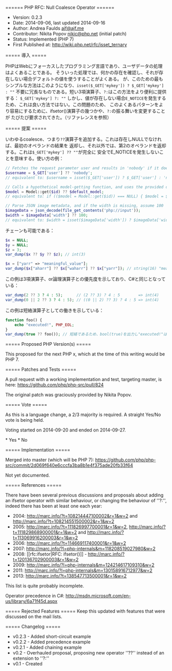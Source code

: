 ====== PHP RFC: Null Coalesce Operator ======
  * Version: 0.2.3
  * Date: 2014-09-06, last updated 2014-09-16
  * Author: Andrea Faulds <ajf@ajf.me>
  * Contributor: Nikita Popov <nikic@php.net> (initial patch)
  * Status: Implemented (PHP 7)
  * First Published at: http://wiki.php.net/rfc/isset_ternary


===== 導入 =====

PHPはWebにフォーカスしたプログラミング言語であり、ユーザデータの処理はよくあることである。
そういった処理では、何かの存在を確認し、それが存在しない場合デフォルトの値を使うすることがよくある。
が、このための最もシンプルな方法はこのようになり、```isset($_GET['mykey']) ? $_GET['mykey'] : ""```
不要に冗長なものである。短い3項演算子、```?:```はこの方法をより便利に提供する： ```$_GET['mykey'] ?: ""```
しかし、値が存在しない場合```E_NOTICE```を発生するため、これは良い方法ではない。この問題のため、
このよくあるパターンをより容易にするために、ifsetor()演算子の幾つかや、```?:```の振る舞いを変更することが
たびたび要求されてきた。（リファレンスを参照）

===== 提案 =====

いわゆるcoalesce、つまり```??```演算子を追加する。これは存在しNULLでなければ、最初のオペランドの結果を
返却し、それ以外では、第2のオペランドを返却する。これは```$_GET['mykey'] ?? ""```が完全に
安全でE_NOTICEを発生しないことを意味する。使い方の例：

```php
// Fetches the request parameter user and results in 'nobody' if it doesn't exist
$username = $_GET['user'] ?? 'nobody';
// equivalent to: $username = isset($_GET['user']) ? $_GET['user'] : 'nobody';

// Calls a hypothetical model-getting function, and uses the provided default if it fails
$model = Model::get($id) ?? $default_model;
// equivalent to: if (($model = Model::get($id)) === NULL) { $model = $default_model; }

// Parse JSON image metadata, and if the width is missing, assume 100
$imageData = json_decode(file_get_contents('php://input'));
$width = $imageData['width'] ?? 100;
// equivalent to: $width = isset($imageData['width']) ? $imageData['width'] : 100;
```

チェーンも可能である：

```php
$x = NULL;
$y = NULL;
$z = 3;
var_dump($x ?? $y ?? $z); // int(3)

$x = ["yarr" => "meaningful_value"];
var_dump($x["aharr"] ?? $x["waharr"] ?? $x["yarr"]); // string(16) "meaningful_value"
```

この例は3項演算子、or論理演算子との優先度を示しており、C#と同じとなっている：

```php
var_dump(2 ?? 3 ? 4 : 5);      // (2 ?? 3) ? 4 : 5        => int(4)
var_dump(0 || 2 ?? 3 ? 4 : 5); // ((0 || 2) ?? 3) ? 4 : 5 => int(4)
```

この例は短絡演算子としての働きを示している：

```php
function foo() {
    echo "executed!", PHP_EOL;
}
var_dump(true ?? foo()); // 短絡であるため、bool(true)を出力し"executed!"は登場しない
```

===== Proposed PHP Version(s) =====

This proposed for the next PHP x, which at the time of this writing would be PHP 7.

===== Patches and Tests =====

A pull request with a working implementation and test, targeting master, is here: https://github.com/php/php-src/pull/824

The original patch was graciously provided by Nikita Popov.

===== Vote =====

As this is a language change, a 2/3 majority is required. A straight Yes/No vote is being held.

Voting started on 2014-09-20 and ended on 2014-09-27.

<doodle title="Approve Null Coalesce Operator RFC and merge patch into master?" auth="ajf" voteType="single" closed="true">
   * Yes
   * No
</doodle>

===== Implementation =====

Merged into master (which will be PHP 7): https://github.com/php/php-src/commit/2d069f640e6cccfa3ba8b1e4f375ade20fb33f64

Not yet documented.

===== References =====

There have been several previous discussions and proposals about adding an ifsetor operator with similar behaviour, or changing the behaviour of ''?:'', indeed there has been at least one each year:

  * 2004: http://marc.info/?t=108214447100002&r=1&w=2 and http://marc.info/?t=108214551500002&r=1&w=2
  * 2005: http://marc.info/?t=111826997700001&r=1&w=2, http://marc.info/?t=111829868900001&r=1&w=2 and http://marc.info/?t=113069916200003&r=1&w=2
  * 2006: http://marc.info/?t=114669117400001&r=1&w=2
  * 2007: http://marc.info/?l=php-internals&m=118208519027980&w=2
  * 2008: [[rfc:ifsetor|RFC: ifsetor()]] - http://marc.info/?t=120136702900003&r=1&w=2
  * 2009: http://marc.info/?l=php-internals&m=124214617109310&w=2
  * 2011: http://marc.info/?l=php-internals&m=130158916712977&w=2
  * 2013: http://marc.info/?t=138547713500001&r=1&w=2

This list is quite probably incomplete.

Operator precedence in C#: http://msdn.microsoft.com/en-us/library/6a71f45d.aspx

===== Rejected Features =====
Keep this updated with features that were discussed on the mail lists.

===== Changelog =====

  * v0.2.3 - Added short-circuit example
  * v0.2.2 - Added precedence example
  * v0.2.1 - Added chaining example
  * v0.2 - Overhauled proposal, proposing new operator ''??'' instead of an extension to ''?:''
  * v0.1 - Created
